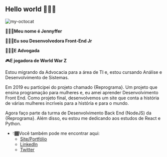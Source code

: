 ## Hello world 🙆🏾‍♀️

![my-octocat](https://i.imgur.com/kg8pzGS.png)

🙅🏾‍♀️**Meu nome é Jennyffer** 

👩🏾‍💻**Eu sou Desenvolvedora Front-End Jr**

👩🏾‍⚖️**E Advogada**

🎮**E jogadora de World War Z**

Estou migrando da Advocacia para a área de TI e, estou cursando Análise e Desenvolvimento de Sistemas.

Em 2019 eu participei do projeto chamado {Reprograma}. Um projeto que ensina programação para mulheres e, eu amei aprender Desenvolvimento Front End. Como projeto final, desenvolvemos um site que conta a história de várias mulheres incríveis para a história e para o mundo.

Agora faço parte da turma de Desenvolvimento Back End (NodeJS) da {Reprograma}. Além disso, eu estou me dedicando aos estudos de React e Python.

 - 👇🏾Você também pode me encontrar aqui:
	 - [Site/Portfólio](jennyffermorais.github.io)
	 - [LinkedIn](https://www.linkedin.com/in/jennyfferndemorais/)
	 - [Twitter](https://twitter.com/Jennyffernm)
